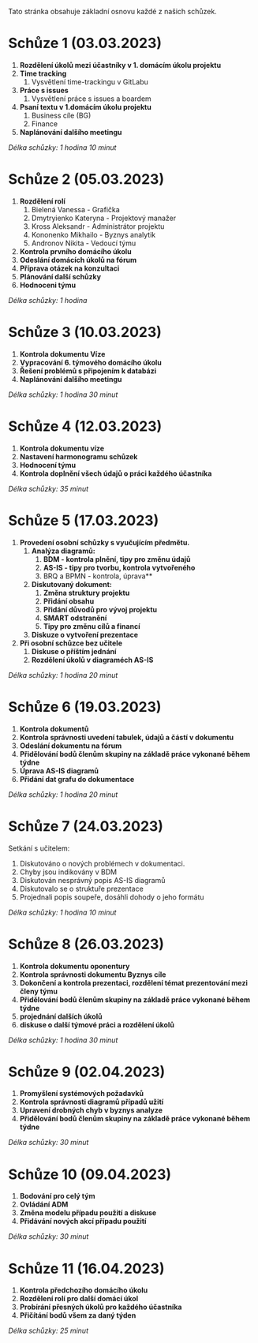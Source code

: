 Tato stránka obsahuje základní osnovu každé z našich schůzek.


# **Schůze 1 (03.03.2023)**

1. **Rozdělení úkolů mezi účastníky v 1. domácím úkolu projektu**  
2. **Time tracking**
   1. Vysvětlení time-trackingu v GitLabu   
3. **Práce s issues**
   1. Vysvětlení práce s issues a boardem  
4. **Psaní textu v 1.domácím úkolu projektu**
   1. Business cíle (BG) 
   2. Finance  
5. **Naplánování dalšího meetingu**

_Délka schůzky: 1 hodina 10 minut_ 

# **Schůze 2 (05.03.2023)**

1. **Rozdělení rolí** 
     1. Bielená Vanessa - Grafička
     2. Dmytryienko Kateryna - Projektový manažer
     3. Kross Aleksandr - Administrátor projektu
     4. Kononenko Mikhailo - Byznys analytik
     5. Andronov Nikita - Vedoucí týmu
2. **Kontrola prvního domácího úkolu**  
3. **Odeslání domácích úkolů na fórum**
4. **Příprava otázek na konzultaci**
5. **Plánování další schůzky**
6. **Hodnoceni týmu**

_Délka schůzky: 1 hodina_ 


# **Schůze 3 (10.03.2023)**

1. **Kontrola dokumentu Víze**
2. **Vypracování 6. týmového domácího úkolu**
3. **Řešení problémů s připojením k databázi**
4. **Naplánování dalšího meetingu**

_Délka schůzky: 1 hodina 30 minut_ 




# **Schůze 4 (12.03.2023)**

1. **Kontrola dokumentu víze** 
2. **Nastavení harmonogramu schůzek**
3. **Hodnocení týmu**
4. **Kontrola doplnění všech údajů o práci každého účastníka**

_Délka schůzky: 35 minut_ 





 
# **Schůze 5 (17.03.2023)**

1. **Provedení osobní schůzky s vyučujícím předmětu.**
   1. **Analýza diagramů:**
      1. **BDM - kontrola plnění, tipy pro změnu údajů**
      2. **AS-IS - tipy pro tvorbu, kontrola vytvořeného**
      3. BRQ a BPMN - kontrola, úprava**
   2. **Diskutovaný dokument:**
      1. **Změna struktury projektu**
      2. **Přidání obsahu**
      3. **Přidání důvodů pro vývoj projektu**
      4. **SMART odstranění**
      5. **Tipy pro změnu cílů a financí**
   3. **Diskuze o vytvoření prezentace**
2. **Při osobní schůzce bez učitele**
   1. **Diskuse o příštím jednání**
   2. **Rozdělení úkolů v diagraméch AS-IS**
   

_Délka schůzky: 1 hodina 20 minut_



# **Schůze 6 (19.03.2023)**

1. **Kontrola dokumentů**
2. **Kontrola správnosti uvedení tabulek, údajů a částí v dokumentu**
3. **Odeslání dokumentu na fórum**
4. **Přidělování bodů členům skupiny na základě práce vykonané během týdne**
5. **Úprava AS-IS diagramů**
6. **Přidání dat grafu do dokumentace**


_Délka schůzky: 1 hodina 20 minut_


# **Schůze 7 (24.03.2023)**

Setkání s učitelem:
1. Diskutováno o nových problémech v dokumentaci.
2. Chyby jsou indikovány v BDM
3. Diskutován nesprávný popis AS-IS diagramů
4. Diskutovalo se o struktuře prezentace
5. Projednali popis soupeře, dosáhli dohody o jeho formátu

_Délka schůzky: 1 hodina 10 minut_


# **Schůze 8 (26.03.2023)**

1. **Kontrola dokumentu oponentury**
2. **Kontrola správnosti dokumentu Byznys cíle**
3. **Dokončení a kontrola prezentaci, rozdělení témat prezentování mezi členy týmu**
4. **Přidělování bodů členům skupiny na základě práce vykonané během týdne**
5. **projednání dalších úkolů**
6. **diskuse o další týmové práci a rozdělení úkolů**

 _Délka schůzky: 1 hodina 30 minut_


# **Schůze 9 (02.04.2023)**

1. **Promyšlení systémových požadavků**
2. **Kontrola správnosti diagramů případů užití**
3. **Upravení drobných chyb v byznys analyze**
4. **Přidělování bodů členům skupiny na základě práce vykonané během týdne**

 _Délka schůzky: 30 minut_


# **Schůze 10 (09.04.2023)**

1. **Bodování pro celý tým**
2. **Ovládání ADM**
3. **Změna modelu případu použití a diskuse**
4. **Přidávání nových akcí případu použití**

 _Délka schůzky: 30 minut_

# **Schůze 11 (16.04.2023)**

1. **Kontrola předchozího domácího úkolu**
2. **Rozdělení rolí pro další domácí úkol**
3. **Probírání přesných úkolů pro každého účastníka**
4. **Přičítání bodů všem za daný týden**

 _Délka schůzky: 25 minut_